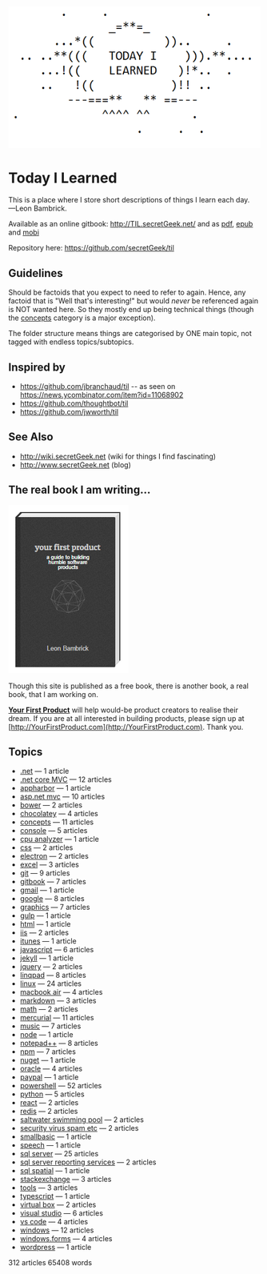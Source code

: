 ![Today I Learned](today_i_learned.png)


# Today I Learned

This is a place where I store short descriptions of things I learn each day.
<br />&mdash;Leon Bambrick.

Available as an online gitbook: http://TIL.secretGeek.net/ and as [pdf](https://www.gitbook.com/download/pdf/book/secretgeek/til), [epub](https://www.gitbook.com/download/epub/book/secretgeek/til) and [mobi](https://www.gitbook.com/download/mobi/book/secretgeek/til)

Repository here: https://github.com/secretGeek/til

## Guidelines

Should be factoids that you expect to need to refer to again. Hence, any factoid that is "Well that's interesting!" but would *never* be referenced again is NOT wanted here. So they mostly end up being technical things (though the [concepts](concepts/01_summary.md) category is a major exception).

The folder structure means things are categorised by ONE main topic, not tagged with endless topics/subtopics.

## Inspired by

 * https://github.com/jbranchaud/til -- as seen on https://news.ycombinator.com/item?id=11068902
 * https://github.com/thoughtbot/til
 * https://github.com/jwworth/til

## See Also

 * http://wiki.secretGeek.net (wiki for things I find fascinating)
 * http://www.secretGeek.net (blog)
 
## The real book I am writing...

<p><a href='http://YourFirstProduct.com'><img src='yfp_book.png' title='Your First Product' alt='Your First Product' /></a></p>

Though this site is published as a free book, there is another book, a real book, that I am working on.
 
**[Your First Product](http://YourFirstProduct.com)** will help would-be product creators to realise their dream. If you are at all interested in building products, please sign up at [http://YourFirstProduct.com](http://YourFirstProduct.com). Thank you.







## Topics

 * [.net](.net/01_summary.md) &mdash; 1 article
 * [.net core MVC](.net_core_MVC/01_summary.md) &mdash; 12 articles
 * [appharbor](appharbor/01_summary.md) &mdash; 1 article
 * [asp.net mvc](asp.net_mvc/01_summary.md) &mdash; 10 articles
 * [bower](bower/01_summary.md) &mdash; 2 articles
 * [chocolatey](chocolatey/01_summary.md) &mdash; 4 articles
 * [concepts](concepts/01_summary.md) &mdash; 11 articles
 * [console](console/01_summary.md) &mdash; 5 articles
 * [cpu analyzer](cpu_analyzer/01_summary.md) &mdash; 1 article
 * [css](css/01_summary.md) &mdash; 2 articles
 * [electron](electron/01_summary.md) &mdash; 2 articles
 * [excel](excel/01_summary.md) &mdash; 3 articles
 * [git](git/01_summary.md) &mdash; 9 articles
 * [gitbook](gitbook/01_summary.md) &mdash; 7 articles
 * [gmail](gmail/01_summary.md) &mdash; 1 article
 * [google](google/01_summary.md) &mdash; 8 articles
 * [graphics](graphics/01_summary.md) &mdash; 7 articles
 * [gulp](gulp/01_summary.md) &mdash; 1 article
 * [html](html/01_summary.md) &mdash; 1 article
 * [iis](iis/01_summary.md) &mdash; 2 articles
 * [itunes](itunes/01_summary.md) &mdash; 1 article
 * [javascript](javascript/01_summary.md) &mdash; 6 articles
 * [jekyll](jekyll/01_summary.md) &mdash; 1 article
 * [jquery](jquery/01_summary.md) &mdash; 2 articles
 * [linqpad](linqpad/01_summary.md) &mdash; 8 articles
 * [linux](linux/01_summary.md) &mdash; 24 articles
 * [macbook air](macbook_air/01_summary.md) &mdash; 4 articles
 * [markdown](markdown/01_summary.md) &mdash; 3 articles
 * [math](math/01_summary.md) &mdash; 2 articles
 * [mercurial](mercurial/01_summary.md) &mdash; 11 articles
 * [music](music/01_summary.md) &mdash; 7 articles
 * [node](node/01_summary.md) &mdash; 1 article
 * [notepad++](notepad++/01_summary.md) &mdash; 8 articles
 * [npm](npm/01_summary.md) &mdash; 7 articles
 * [nuget](nuget/01_summary.md) &mdash; 1 article
 * [oracle](oracle/01_summary.md) &mdash; 4 articles
 * [paypal](paypal/01_summary.md) &mdash; 1 article
 * [powershell](powershell/01_summary.md) &mdash; 52 articles
 * [python](python/01_summary.md) &mdash; 5 articles
 * [react](react/01_summary.md) &mdash; 2 articles
 * [redis](redis/01_summary.md) &mdash; 2 articles
 * [saltwater swimming pool](saltwater_swimming_pool/01_summary.md) &mdash; 2 articles
 * [security virus spam etc](security_virus_spam_etc/01_summary.md) &mdash; 2 articles
 * [smallbasic](smallbasic/01_summary.md) &mdash; 1 article
 * [speech](speech/01_summary.md) &mdash; 1 article
 * [sql server](sql_server/01_summary.md) &mdash; 25 articles
 * [sql server reporting services](sql_server_reporting_services/01_summary.md) &mdash; 2 articles
 * [sql spatial](sql_spatial/01_summary.md) &mdash; 1 article
 * [stackexchange](stackexchange/01_summary.md) &mdash; 3 articles
 * [tools](tools/01_summary.md) &mdash; 3 articles
 * [typescript](typescript/01_summary.md) &mdash; 1 article
 * [virtual box](virtual_box/01_summary.md) &mdash; 2 articles
 * [visual studio](visual_studio/01_summary.md) &mdash; 6 articles
 * [vs code](vs_code/01_summary.md) &mdash; 4 articles
 * [windows](windows/01_summary.md) &mdash; 12 articles
 * [windows.forms](windows.forms/01_summary.md) &mdash; 4 articles
 * [wordpress](wordpress/01_summary.md) &mdash; 1 article

312 articles
65408 words
